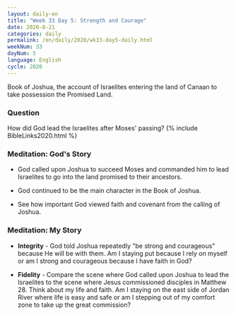 ```yaml
---
layout: daily-en
title: "Week 33 Day 5: Strength and Courage"
date: 2020-8-21 
categories: daily
permalink: /en/daily/2020/wk33-day5-daily.html
weekNum: 33
dayNum: 5
language: English
cycle: 2020
---
```


Book of Joshua, the account of Israelites entering the land of Canaan to take possession the Promised Land.
### Question     
How did God lead the Israelites after Moses' passing?
{% include BibleLinks2020.html %} 

### Meditation: God's Story   
+ God called upon Joshua to succeed Moses and commanded him to lead Israelites to go into the land promised to their ancestors. 

+ God continued to be the main character in the Book of Joshua. 

+ See how important God viewed faith and covenant from the calling of Joshua. 

### Meditation: My Story   
+ **Integrity** - God told Joshua repeatedly "be strong and courageous" because He will be with them. Am I staying put because I rely on myself or am I strong and courageous because I have faith in God? 

+ **Fidelity** - Compare the scene where God called upon Joshua to lead the Israelites to the scene where Jesus commissioned disciples in Matthew 28. Think about my life and faith. Am I staying on the east side of Jordan River where life is easy and safe or am I stepping out of my comfort zone to take up the great commission? 
